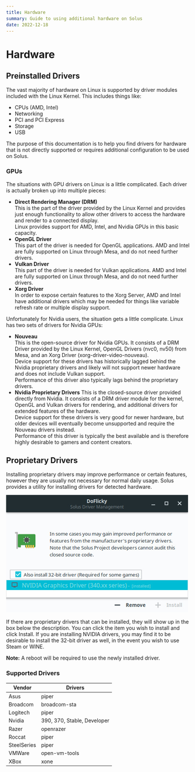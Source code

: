 ```yaml
---
title: Hardware
summary: Guide to using additional hardware on Solus
date: 2022-12-18
---
```


# Hardware

## Preinstalled Drivers

The vast majority of hardware on Linux is supported by driver modules included with the Linux Kernel. This includes things like:

- CPUs (AMD, Intel)
- Networking
- PCI and PCI Express
- Storage
- USB

The purpose of this documentation is to help you find drivers for hardware that is not directly supported or requires additional configuration to be used on Solus.

### GPUs

The situations with GPU drivers on Linux is a little complicated. Each driver is actually broken up into multiple pieces:

- **Direct Rendering Manager (DRM)**  
  This is the part of the driver provided by the Linux Kernel and provides just enough functionality to allow other drivers to access the hardware and render to a connected display.  
  Linux provides support for AMD, Intel, and Nvidia GPUs in this basic capacity.
- **OpenGL Driver**  
  This part of the driver is needed for OpenGL applications. AMD and Intel are fully supported on Linux through Mesa, and do not need further drivers.
- **Vulkan Driver**  
  This part of the driver is needed for Vulkan applications. AMD and Intel are fully supported on Linux through Mesa, and do not need further drivers.
- **Xorg Driver**  
  In order to expose certain features to the Xorg Server, AMD and Intel have additional drivers which may be needed for things like variable refresh rate or multiple display support.

Unfortunately for Nvidia users, the situation gets a little complicate. Linux has two sets of drivers for Nvidia GPUs:

- **Nouveau**  
  This is the open-source driver for Nvidia GPUs. It consists of a DRM Driver provided by the Linux Kernel, OpenGL Drivers (nvc0, nv50) from Mesa, and an Xorg Driver (xorg-driver-video-nouveau).  
  Device support for these drivers has historically lagged behind the Nvidia proprietary drivers and likely will not support newer hardware and does not include Vulkan support.  
  Performance of this driver also typically lags behind the proprietary drivers.
- **Nvidia Proprietary Drivers**
  This is the closed-source driver provided directly from Nvidia. It consists of a DRM driver module for the kernel, OpenGL and Vulkan drivers for rendering, and additional drivers for extended features of the hardware.  
  Device support for these drivers is very good for newer hardware, but older devices will eventually become unsupported and require the Nouveau drivers instead.  
  Performance of this driver is typically the best available and is therefore highly desirable to gamers and content creators.

## Proprietary Drivers

Installing proprietary drivers may improve performance or certain features, however they are usually not necessary for normal daily usage. Solus provides a utility for installing drivers for detected hardware.

![DoFlicky Screenshot](doflicky.jpg)

If there are proprietary drivers that can be installed, they will show up in the box below the description. You can click the item you wish to install and click Install. If you are installing NVIDIA drivers, you may find it to be desirable to install the 32-bit driver as well, in the event you wish to use Steam or WINE.

**Note:** A reboot will be required to use the newly installed driver.

### Supported Drivers

| Vendor      | Drivers                     |
| ----------- | --------------------------- |
| Asus        | piper                       |
| Broadcom    | broadcom-sta                |
| Logitech    | piper                       |
| Nvidia      | 390, 370, Stable, Developer |
| Razer       | openrazer                   |
| Roccat      | piper                       |
| SteelSeries | piper                       |
| VMWare      | open-vm-tools               |
| XBox        | xone                        |

